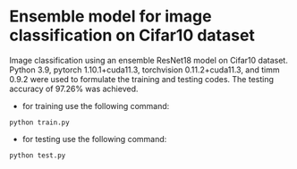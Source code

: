 # Ensemble model for image classification on Cifar10 dataset

Image classification using an ensemble ResNet18 model on Cifar10 dataset. Python 3.9, pytorch 1.10.1+cuda11.3, torchvision 0.11.2+cuda11.3, and timm 0.9.2 were used to formulate the training and testing codes. The testing accuracy of 97.26% was achieved.

- for training use the following command:
```
python train.py
```

- for testing use the following command:
```
python test.py
```
